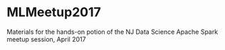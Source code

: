 # MLMeetup2017
Materials for the hands-on potion of the NJ Data Science Apache Spark meetup session, April 2017
